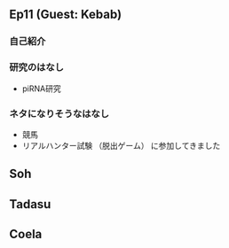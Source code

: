 ## Ep11 (Guest: Kebab)
### 自己紹介
### 研究のはなし
- piRNA研究
### ネタになりそうなはなし
- 競馬
- リアルハンター試験 （脱出ゲーム） に参加してきました

## Soh

## Tadasu

## Coela
